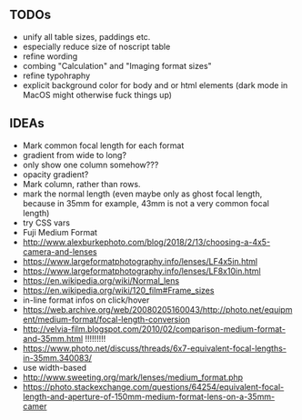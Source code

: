 ## TODOs

* unify all table sizes, paddings etc.
* especially reduce size of noscript table
* refine wording
* combing "Calculation" and "Imaging format sizes"
* refine typohraphy
* explicit background color for body and or html elements (dark mode in MacOS might otherwise fuck things up)

## IDEAs

* Mark common focal length for each format
* gradient from wide to long?
* only show one column somehow???
* opacity gradient?
* Mark column, rather than rows.
* mark the normal length (even maybe only as ghost focal length, because in 35mm for example, 43mm is not a very common focal length)
* try CSS vars
* Fuji Medium Format
* http://www.alexburkephoto.com/blog/2018/2/13/choosing-a-4x5-camera-and-lenses
* https://www.largeformatphotography.info/lenses/LF4x5in.html
* https://www.largeformatphotography.info/lenses/LF8x10in.html
* https://en.wikipedia.org/wiki/Normal_lens
* https://en.wikipedia.org/wiki/120_film#Frame_sizes
* in-line format infos on click/hover
* https://web.archive.org/web/20080205160043/http://photo.net/equipment/medium-format/focal-length-conversion
* http://velvia-film.blogspot.com/2010/02/comparison-medium-format-and-35mm.html !!!!!!!!!
* https://www.photo.net/discuss/threads/6x7-equivalent-focal-lengths-in-35mm.340083/
* use width-based
* http://www.sweeting.org/mark/lenses/medium_format.php
* https://photo.stackexchange.com/questions/64254/equivalent-focal-length-and-aperture-of-150mm-medium-format-lens-on-a-35mm-camer